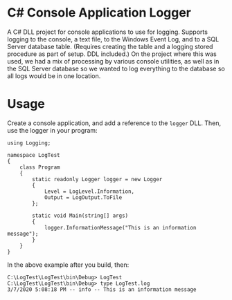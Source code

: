 # C# Console Application Logger

A C# DLL project for console applications to use for logging. Supports logging to the console, a text file, to the Windows Event Log, and to a SQL Server database table. (Requires creating the table and a logging stored procedure as part of setup. DDL included.) On the project where this was used, we had a mix of processing by various console utilities, as well as in the SQL Server database so we wanted to log everything to the database so all logs would be in one location.

# Usage

Create a console application, and add a reference to the `logger` DLL. Then, use the logger in your program:

```
using Logging;

namespace LogTest
{
    class Program
    {
        static readonly Logger logger = new Logger
        {
            Level = LogLevel.Information,
            Output = LogOutput.ToFile
        };

        static void Main(string[] args)
        {
            logger.InformationMessage("This is an information message");
        }
    }
}
```
In the above example after you build, then:
```
C:\LogTest\LogTest\bin\Debug> LogTest
C:\LogTest\LogTest\bin\Debug> type LogTest.log
3/7/2020 5:08:18 PM -- info -- This is an information message
```
